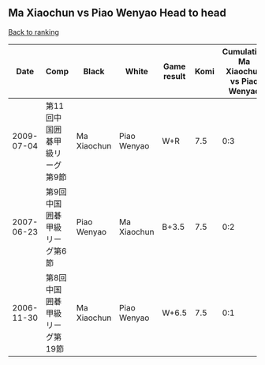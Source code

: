 ## Ma Xiaochun vs Piao Wenyao Head to head

[Back to ranking](../../index.md)




| **Date** | **Comp** | **Black** | **White** | **Game result** | **Komi** | **Cumulative Ma Xiaochun vs Piao Wenyao** | **Ma Xiaochun streak** | **Piao Wenyao streak** | 
| --- | --- | --- | --- | --- | --- | --- | --- | --- |
| 2009-07-04 | 第11回中国囲碁甲級リーグ第9節 | Ma Xiaochun | Piao Wenyao | W+R | 7.5 | 0:3 | 0 | 3 | 
| 2007-06-23 | 第9回中国囲碁甲級リーグ第6節 | Piao Wenyao | Ma Xiaochun | B+3.5 | 7.5 | 0:2 | 0 | 2 | 
| 2006-11-30 | 第8回中国囲碁甲級リーグ第19節 | Ma Xiaochun | Piao Wenyao | W+6.5 | 7.5 | 0:1 | 0 | 1 |




